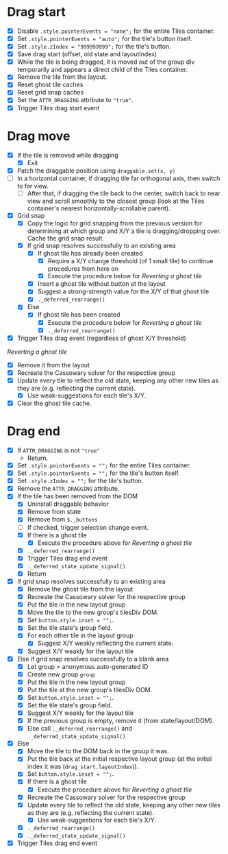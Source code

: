# Drag start

- [x] Disable `.style.pointerEvents = "none";` for the entire Tiles container.
- [x] Set `.style.pointerEvents = "auto";` for the tile's button itself.
- [x] Set `.style.zIndex = "999999999";` for the tile's button.
- [x] Save drag start (offset, old state and layoutIndex)
- [x] While the tile is being dragged, it is moved out of the group div temporarily and appears a direct child of the Tiles container.
- [x] Remove the tile from the layout.
- [x] Reset ghost tile caches
- [x] Reset grid snap caches
- [x] Set the `ATTR_DRAGGING` attribute to `"true"`.
- [x] Trigger Tiles drag start event

# Drag move

- [x] If the tile is removed while dragging
  - [x] Exit
- [x] Patch the draggable position using `draggable.set(x, y)`
- [ ] In a horizontal container, if dragging tile far orthogonal axis, then switch to far view.
  - [ ] After that, if dragging the tile back to the center, switch back to near view and scroll smoothly to the closest group (look at the Tiles container's nearest horizontally-scrollable parent).
- [x] Grid snap
  - [x] Copy the logic for grid snapping from the previous version for determining at which group and X/Y a tile is dragging/dropping over. Cache the grid snap result.
  - [x] If grid snap resolves successfully to an existing area
    - [x] If ghost tile has already been created
      - [x] Require a X/Y change threshold (of 1 small tile) to continue procedures from here on
      - [x] Execute the procedure below for *Reverting a ghost tile*
    - [x] Insert a ghost tile without button at the layout
    - [x] Suggest a strong-strength value for the X/Y of that ghost tile
    - [x] `._deferred_rearrange()`
  - [x] Else
    - [x] If ghost tile has been created
      - [x] Execute the procedure below for *Reverting a ghost tile*
      - [x] `._deferred_rearrange()`
- [x] Trigger Tiles drag event (regardless of ghost X/Y threshold)

*Reverting a ghost tile*

- [x] Remove it from the layout
- [x] Recreate the Cassowary solver for the respective group
- [x] Update every tile to reflect the old state, keeping any other new tiles as they are (e.g. reflecting the current state).
  - [x] Use weak-suggestions for each tile's X/Y.
- [x] Clear the ghost tile cache.

# Drag end

- [x] If `ATTR_DRAGGING` is not `"true"`
  - Return.
- [x] Set `.style.pointerEvents = "";` for the entire Tiles container.
- [x] Set `.style.pointerEvents = "";` for the tile's button itself.
- [x] Set `.style.zIndex = "";` for the tile's button.
- [x] Remove the `ATTR_DRAGGING` attribute.
- [x] If the tile has been removed from the DOM
  - [x] Uninstall draggable behavior
  - [x] Remove from state
  - [x] Remove from `$._buttons`
  - [ ] If checked, trigger selection change event.
  - [x] If there is a ghost tile
    - [x] Execute the procedure above for *Reverting a ghost tile*
  - [x] `._deferred_rearrange()`
  - [x] Trigger Tiles drag end event
  - [x] `._deferred_state_update_signal()`
  - [x] Return
- [x] If grid snap resolves successfully to an existing area
  - [x] Remove the ghost tile from the layout
  - [x] Recreate the Cassowary solver for the respective group
  - [x] Put the tile in the new layout group
  - [x] Move the tile to the new group's tilesDiv DOM.
  - [x] Set `button.style.inset = "";`.
  - [x] Set the tile state's group field.
  - [x] For each other tile in the layout group
    - [x] Suggest X/Y weakly reflecting the current state.
  - [x] Suggest X/Y weakly for the layout tile
- [x] Else if grid snap resolves successfully to a blank area
  - [x] Let group = anonymous auto-generated ID
  - [x] Create new group `group`
  - [x] Put the tile in the new layout group
  - [x] Put the tile at the new group's tilesDiv DOM.
  - [x] Set `button.style.inset = "";`.
  - [x] Set the tile state's group field.
  - [x] Suggest X/Y weakly for the layout tile
  - [x] If the previous group is empty, remove it (from state/layout/DOM).
  - [x] Else call `._deferred_rearrange()` and `._deferred_state_update_signal()`
- [x] Else
  - [x] Move the tile to the DOM back in the group it was.
  - [x] Put the tile back at the initial respective layout group (at the initial index it was (`drag_start.layoutIndex`)).
  - [x] Set `button.style.inset = "";`.
  - [x] If there is a ghost tile
    - [x] Execute the procedure above for *Reverting a ghost tile*
  - [x] Recreate the Cassowary solver for the respective group
  - [x] Update every tile to reflect the old state, keeping any other new tiles as they are (e.g. reflecting the current state).
    - [x] Use weak-suggestions for each tile's X/Y.
  - [x] `._deferred_rearrange()`
  - [x] `._deferred_state_update_signal()`
- [x] Trigger Tiles drag end event